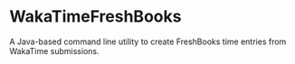 # WakaTimeFreshBooks
A Java-based command line utility to create FreshBooks time entries from WakaTime submissions.
